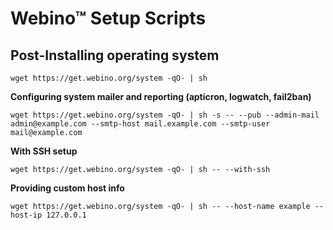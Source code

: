 # Webino™ Setup Scripts

## Post-Installing operating system

`wget https://get.webino.org/system -qO- | sh`

**Configuring system mailer and reporting (apticron, logwatch, fail2ban)**

`wget https://get.webino.org/system -qO- | sh -s -- --pub --admin-mail admin@example.com --smtp-host mail.example.com --smtp-user mail@example.com`

**With SSH setup**

`wget https://get.webino.org/system -qO- | sh -- --with-ssh`

**Providing custom host info**

`wget https://get.webino.org/system -qO- | sh -- --host-name example --host-ip 127.0.0.1`
